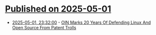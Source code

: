 # [Published on 2025-05-01](index.md)

* [2025-05-01, 23:32:00](https://soylentnews.org/article.pl?sid=25/04/30/1511234&from=rss) - [OIN Marks 20 Years Of Defending Linux And Open Source From Patent Trolls](https://soylentnews.org/article.pl?sid=25/04/30/1511234&from=rss)
